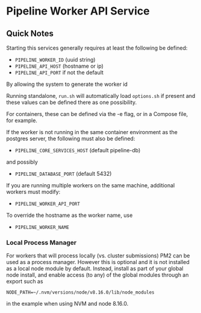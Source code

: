 # Pipeline Worker API Service

## Quick Notes
Starting this services generally requires at least the following be defined:
* `PIPELINE_WORKER_ID` (uuid string)
* `PIPELINE_API_HOST` (hostname or ip)
* `PIPELINE_API_PORT` if not the default

By allowing the system to generate the worker id 

Running standalone, `run.sh` will automatically load `options.sh` if present and these values can be defined there as
one possibility.

For containers, these can be defined via the -e flag, or in a Compose file, for example.

If the worker is not running in the same container environment as the postgres server, the following must
also be defined:
* `PIPELINE_CORE_SERVICES_HOST` (default pipeline-db)

and possibly
* `PIPELINE_DATABASE_PORT` (default 5432)

If you are running multiple workers on the same machine, additional workers must modify:
* `PIPELINE_WORKER_API_PORT`

To override the hostname as the worker name, use
* `PIPELINE_WORKER_NAME`

### Local Process Manager
For workers that will process locally (vs. cluster submissions) PM2 can be used as a process manager.  However this is 
optional and it is not installed as a local node module by default.  Instead, install as part of your global node install,
and enable access (to any) of the global modules through an export such as 

`NODE_PATH=~/.nvm/versions/node/v8.16.0/lib/node_modules`

in the example when using NVM and node 8.16.0.
